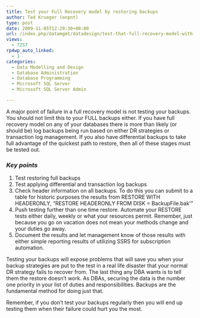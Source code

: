 ```yaml
---
title: Test your Full Recovery model by restoring backups
author: Ted Krueger (onpnt)
type: post
date: 2009-11-05T12:29:30+00:00
url: /index.php/datamgmt/datadesign/test-that-full-recovery-model-with-resto/
views:
  - 7257
rp4wp_auto_linked:
  - 1
categories:
  - Data Modelling and Design
  - Database Administration
  - Database Programming
  - Microsoft SQL Server
  - Microsoft SQL Server Admin

---
```

A major point of failure in a full recovery model is not testing your backups. You should not limit this to your FULL backups either. If you have full recovery model on any of your databases there is more than likely (or should be) log backups being run based on either DR strategies or transaction log management. If you also have differential backups to take full advantage of the quickest path to restore, then all of these stages must be tested out.

### _**Key points**_

  1. Test restoring full backups
  2. Test applying differential and transaction log backups
  3. Check header information on all backups. To do this you can submit to a table for historic purposes the results from RESTORE WITH HEADERONLY, &#8220;RESTORE HEADERONLY FROM DISK = BackupFile.bak'&#8221;
  4. Push testing further than one time restore. Automate your RESTORE tests either daily, weekly or what your resources permit. Remember, just because you go on vacation does not mean your methods change and your duties go away.
  5. Document the results and let management know of those results with either simple reporting results of utilizing SSRS for subscription automation.

Testing your backups will expose problems that will save you when your backup strategies are put to the test in a real life disaster that your normal DR strategy fails to recover from. The last thing any DBA wants is to tell them the restore doesn’t work. As DBAs, securing the data is the number one priority in your list of duties and responsibilities. Backups are the fundamental method for doing just that.

Remember, if you don&#8217;t test your backups regularly then you will end up testing them when their failure could hurt you the most.